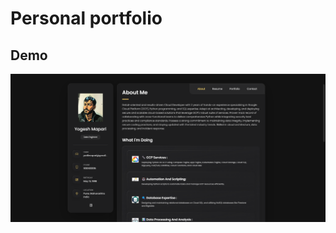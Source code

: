#  Personal portfolio

## Demo

![vCard Desktop Demo](./website-demo-image/screenshot.png "Desktop Demo")
